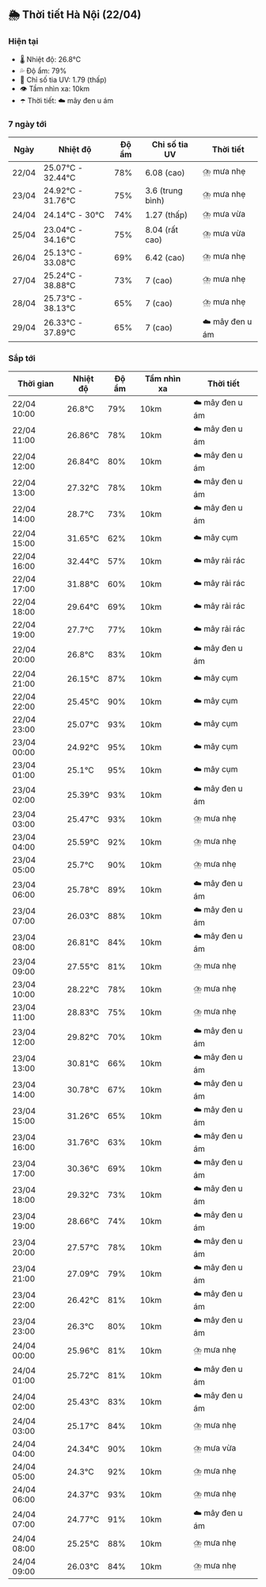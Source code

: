 ## 🌦️ Thời tiết Hà Nội (22/04)

### Hiện tại

- 🌡️ Nhiệt độ: 26.8℃
- 💦 Độ ẩm: 79%
- 🌟 Chỉ số tia UV: 1.79 (thấp)
- 👁️ Tầm nhìn xa: 10km
- ☂️ Thời tiết: ☁️ mây đen u ám

### 7 ngày tới

| Ngày | Nhiệt độ | Độ ẩm | Chỉ số tia UV | Thời tiết |
| --- | --- | --- | --- | --- |
| 22/04 | 25.07℃ - 32.44℃ | 78% | 6.08 (cao) | ⛈️ mưa nhẹ |
| 23/04 | 24.92℃ - 31.76℃ | 75% | 3.6 (trung bình) | ⛈️ mưa nhẹ |
| 24/04 | 24.14℃ - 30℃ | 74% | 1.27 (thấp) | ⛈️ mưa vừa |
| 25/04 | 23.04℃ - 34.16℃ | 75% | 8.04 (rất cao) | ⛈️ mưa vừa |
| 26/04 | 25.13℃ - 33.08℃ | 69% | 6.42 (cao) | ⛈️ mưa nhẹ |
| 27/04 | 25.24℃ - 38.88℃ | 73% | 7 (cao) | ⛈️ mưa nhẹ |
| 28/04 | 25.73℃ - 38.13℃ | 65% | 7 (cao) | ⛈️ mưa nhẹ |
| 29/04 | 26.33℃ - 37.89℃ | 65% | 7 (cao) | ☁️ mây đen u ám |

### Sắp tới

| Thời gian | Nhiệt độ | Độ ẩm | Tầm nhìn xa | Thời tiết |
| --- | --- | --- | --- | --- |
| 22/04 10:00 | 26.8℃ | 79% | 10km | ☁️ mây đen u ám |
| 22/04 11:00 | 26.86℃ | 78% | 10km | ☁️ mây đen u ám |
| 22/04 12:00 | 26.84℃ | 80% | 10km | ☁️ mây đen u ám |
| 22/04 13:00 | 27.32℃ | 78% | 10km | ☁️ mây đen u ám |
| 22/04 14:00 | 28.7℃ | 73% | 10km | ☁️ mây đen u ám |
| 22/04 15:00 | 31.65℃ | 62% | 10km | ☁️ mây cụm |
| 22/04 16:00 | 32.44℃ | 57% | 10km | ☁️ mây rải rác |
| 22/04 17:00 | 31.88℃ | 60% | 10km | ☁️ mây rải rác |
| 22/04 18:00 | 29.64℃ | 69% | 10km | ☁️ mây rải rác |
| 22/04 19:00 | 27.7℃ | 77% | 10km | ☁️ mây rải rác |
| 22/04 20:00 | 26.8℃ | 83% | 10km | ☁️ mây đen u ám |
| 22/04 21:00 | 26.15℃ | 87% | 10km | ☁️ mây cụm |
| 22/04 22:00 | 25.45℃ | 90% | 10km | ☁️ mây cụm |
| 22/04 23:00 | 25.07℃ | 93% | 10km | ☁️ mây cụm |
| 23/04 00:00 | 24.92℃ | 95% | 10km | ☁️ mây cụm |
| 23/04 01:00 | 25.1℃ | 95% | 10km | ☁️ mây cụm |
| 23/04 02:00 | 25.39℃ | 93% | 10km | ☁️ mây đen u ám |
| 23/04 03:00 | 25.47℃ | 93% | 10km | ⛈️ mưa nhẹ |
| 23/04 04:00 | 25.59℃ | 92% | 10km | ⛈️ mưa nhẹ |
| 23/04 05:00 | 25.7℃ | 90% | 10km | ⛈️ mưa nhẹ |
| 23/04 06:00 | 25.78℃ | 89% | 10km | ☁️ mây đen u ám |
| 23/04 07:00 | 26.03℃ | 88% | 10km | ☁️ mây đen u ám |
| 23/04 08:00 | 26.81℃ | 84% | 10km | ☁️ mây đen u ám |
| 23/04 09:00 | 27.55℃ | 81% | 10km | ⛈️ mưa nhẹ |
| 23/04 10:00 | 28.22℃ | 78% | 10km | ⛈️ mưa nhẹ |
| 23/04 11:00 | 28.83℃ | 75% | 10km | ⛈️ mưa nhẹ |
| 23/04 12:00 | 29.82℃ | 70% | 10km | ☁️ mây đen u ám |
| 23/04 13:00 | 30.81℃ | 66% | 10km | ☁️ mây đen u ám |
| 23/04 14:00 | 30.78℃ | 67% | 10km | ☁️ mây đen u ám |
| 23/04 15:00 | 31.26℃ | 65% | 10km | ☁️ mây đen u ám |
| 23/04 16:00 | 31.76℃ | 63% | 10km | ☁️ mây đen u ám |
| 23/04 17:00 | 30.36℃ | 69% | 10km | ☁️ mây đen u ám |
| 23/04 18:00 | 29.32℃ | 73% | 10km | ☁️ mây đen u ám |
| 23/04 19:00 | 28.66℃ | 74% | 10km | ☁️ mây đen u ám |
| 23/04 20:00 | 27.57℃ | 78% | 10km | ☁️ mây đen u ám |
| 23/04 21:00 | 27.09℃ | 79% | 10km | ☁️ mây đen u ám |
| 23/04 22:00 | 26.42℃ | 81% | 10km | ☁️ mây đen u ám |
| 23/04 23:00 | 26.3℃ | 80% | 10km | ☁️ mây đen u ám |
| 24/04 00:00 | 25.96℃ | 81% | 10km | ⛈️ mưa nhẹ |
| 24/04 01:00 | 25.72℃ | 81% | 10km | ☁️ mây đen u ám |
| 24/04 02:00 | 25.43℃ | 83% | 10km | ☁️ mây đen u ám |
| 24/04 03:00 | 25.17℃ | 84% | 10km | ⛈️ mưa nhẹ |
| 24/04 04:00 | 24.34℃ | 90% | 10km | ⛈️ mưa vừa |
| 24/04 05:00 | 24.3℃ | 92% | 10km | ⛈️ mưa nhẹ |
| 24/04 06:00 | 24.37℃ | 93% | 10km | ⛈️ mưa nhẹ |
| 24/04 07:00 | 24.77℃ | 91% | 10km | ☁️ mây đen u ám |
| 24/04 08:00 | 25.25℃ | 88% | 10km | ⛈️ mưa nhẹ |
| 24/04 09:00 | 26.03℃ | 84% | 10km | ⛈️ mưa nhẹ |
